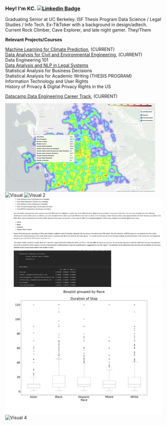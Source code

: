 <!-- ### Hi there 👋

<!--
**kch0p/kch0p** is a ✨ _special_ ✨ repository because its `README.md` (this file) appears on your GitHub profile.

Here are some ideas to get you started:

- 🔭 I’m currently working on ...
- 🌱 I’m currently learning ...
- 👯 I’m looking to collaborate on ...
- 🤔 I’m looking for help with ...
- 💬 Ask me about ...
- 📫 How to reach me: ...
- 😄 Pronouns: ...
- ⚡ Fun fact: ...
--> 



### Hey! I'm KC. [![Linkedin Badge](https://img.shields.io/badge/-LinkedIn-0e76a8?style=flat-square&logo=Linkedin&logoColor=white)](https://www.linkedin.com/in/karatechop/)

<!-- **Thanks for stopping by! Here's a little bit about me:**
 -->
Graduating Senior at UC Berkeley. ISF Thesis Program Data Science / Legal Studies / Info Tech. Ex-TikToker with a background in design/adtech. Current Rock Climber, Cave Explorer, and late night gamer. They/Them

**Relevant Projects/Courses**

[Machine Learning for Climate Prediction](https://github.com/duncancallaway/ER131_2022_public), (CURRENT)</br>
[Data Analysis for Civil and Environmental Engineering](https://github.com/ds-modules/CIVENG-190), (CURRENT)</br>
Data Engineering 101</br>
[Data Analysis and NLP in Legal Systems](https://github.com/ds-modules/Legalst-123)</br>
Statistical Analysis for Business Decisions</br>
Statistical Analysis for Academic Writing (THESIS PROGRAM)</br>
Information Technology and User Rights </br>
History of Privacy & Digital Privacy Rights in the US</br>

[Datacamp Data Engineering Career Track](https://www.datacamp.com/tracks/data-engineer-with-python), (CURRENT)

![Gif](https://github.com/kch0p/BPD-Stops-Research-Project/blob/main/GitHub%20Presentation%20Files/map_preview_gif.gif)
![Visual](https://user-images.githubusercontent.com/89766547/199140064-6eeeedef-5f62-43b0-8e84-89f1537c85fa.png)
![Visual 2](https://user-images.githubusercontent.com/89766547/199147586-4c7195e0-bc81-4135-b279-2b032b8538b1.png)
![Notebook Visual 5](https://github.com/kch0p/BPD-Stops-Research-Project/blob/main/misc/Screen%20Shot%202022-11-02%20at%2012.55.04%20PM.png?raw=true)
![Visual 3](https://github.com/kch0p/BPD-Stops-Research-Project/raw/main/GitHub%20Presentation%20Files/Duration%20Boxplot%20by%20Race%20(TEXT).png)
![Visual 4](https://github.com/kch0p/Legal-Studies-123-Problem-Set-1/raw/main/readme_files/images/day_of_week_ir_heatmap.gif)







<!-- 
- Reading up on digital privacy and info science from any one of these amazing resources ([The Intercept](https://theintercept.com/technology/), [The Markup](https://themarkup.org/), [Beacons](https://logicmag.io/beacons/), [EFF](https://www.eff.org/), [Tech Inquiry](https://techinquiry.org/), [Wired](https://www.wired.com/category/security/)) -->

<!-- - Reading [*Subprime Attention Crisis*](https://us.macmillan.com/books/9780374538651/subprimeattentioncrisis) by Tim Huang! It's an amazing book.  -->


